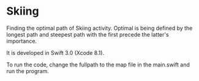 # Skiing

Finding the optimal path of Skiing activity. Optimal is being defined by the longest path and steepest path with the first precede the latter's importance.

It is developed in Swift 3.0 (Xcode 8.1).

To run the code, change the fullpath to the map file in the main.swift and run the program.
